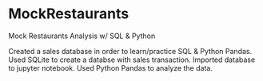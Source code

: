 # MockRestaurants
Mock Restaurants Analysis w/ SQL &amp; Python

Created a sales database in order to learn/practice SQL & Python Pandas. 
Used SQLite to create a databse with sales transaction.
Imported database to jupyter notebook.
Used Python Pandas to analyze the data. 
